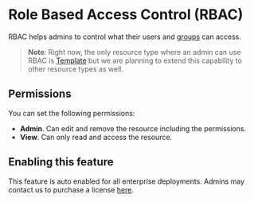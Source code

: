 # Role Based Access Control (RBAC)

RBAC helps admins to control what their users and [groups](./groups.md) can access.

> **Note**:
> Right now, the only resource type where an admin can use RBAC is [Template](../templates.md) but we are planning to extend this capability to other resource types as well.

## Permissions

You can set the following permissions:

- **Admin**. Can edit and remove the resource including the permissions.
- **View**. Can only read and access the resource.

## Enabling this feature

This feature is auto enabled for all enterprise deployments. Admins may contact us to purchase a license [here](https://coder.com/contact?note=I%20want%20to%20upgrade%20my%20license).
